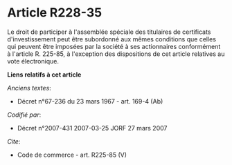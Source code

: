 # Article R228-35

Le droit de participer à l'assemblée spéciale des titulaires de certificats d'investissement peut être subordonné aux mêmes
conditions que celles qui peuvent être imposées par la société à ses actionnaires conformément à l'article R. 225-85, à
l'exception des dispositions de cet article relatives au vote électronique.

**Liens relatifs à cet article**

_Anciens textes_:

  - Décret n°67-236 du 23 mars 1967 - art. 169-4 (Ab)

_Codifié par_:

  - Décret n°2007-431 2007-03-25 JORF 27 mars 2007

_Cite_:

  - Code de commerce - art. R225-85 (V)
